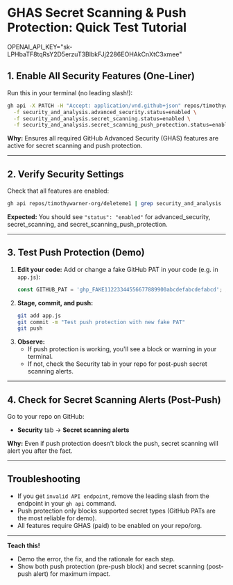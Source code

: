 # GHAS Secret Scanning & Push Protection: Quick Test Tutorial

OPENAI_API_KEY="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"

## 1. Enable All Security Features (One-Liner)

Run this in your terminal (no leading slash!):

```sh
gh api -X PATCH -H "Accept: application/vnd.github+json" repos/timothywarner-org/deleteme1 \
  -f security_and_analysis.advanced_security.status=enabled \
  -f security_and_analysis.secret_scanning.status=enabled \
  -f security_and_analysis.secret_scanning_push_protection.status=enabled
```

**Why:** Ensures all required GitHub Advanced Security (GHAS) features are active for secret scanning and push protection.

---

## 2. Verify Security Settings

Check that all features are enabled:

```sh
gh api repos/timothywarner-org/deleteme1 | grep security_and_analysis
```

**Expected:** You should see `"status": "enabled"` for advanced_security, secret_scanning, and secret_scanning_push_protection.

---

## 3. Test Push Protection (Demo)

1. **Edit your code:**
   Add or change a fake GitHub PAT in your code (e.g. in `app.js`):
   ```js
   const GITHUB_PAT = 'ghp_FAKE11223344556677889900abcdefabcdefabcd'; // Demo
   ```
2. **Stage, commit, and push:**
   ```sh
   git add app.js
   git commit -m "Test push protection with new fake PAT"
   git push
   ```
3. **Observe:**
   - If push protection is working, you'll see a block or warning in your terminal.
   - If not, check the Security tab in your repo for post-push secret scanning alerts.

---

## 4. Check for Secret Scanning Alerts (Post-Push)

Go to your repo on GitHub:
- **Security** tab → **Secret scanning alerts**

**Why:** Even if push protection doesn't block the push, secret scanning will alert you after the fact.

---

## Troubleshooting
- If you get `invalid API endpoint`, remove the leading slash from the endpoint in your `gh api` command.
- Push protection only blocks supported secret types (GitHub PATs are the most reliable for demo).
- All features require GHAS (paid) to be enabled on your repo/org.

---

**Teach this!**
- Demo the error, the fix, and the rationale for each step.
- Show both push protection (pre-push block) and secret scanning (post-push alert) for maximum impact.
